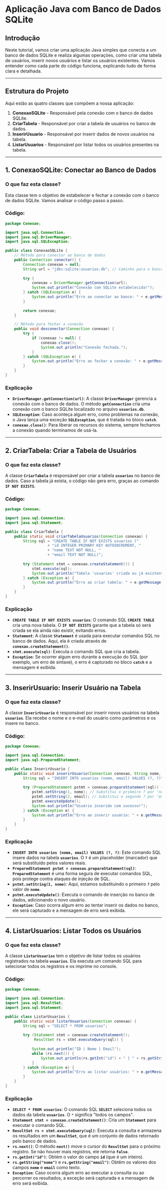 # Aplicação Java com Banco de Dados SQLite

## Introdução

Neste tutorial, vamos criar uma aplicação Java simples que conecta a um banco de dados SQLite e realiza algumas operações, como criar uma tabela de usuários, inserir novos usuários e listar os usuários existentes. Vamos entender como cada parte do código funciona, explicando tudo de forma clara e detalhada.

---

## Estrutura do Projeto

Aqui estão as quatro classes que compõem a nossa aplicação:

1. **ConexaoSQLite** - Responsável pela conexão com o banco de dados SQLite.
2. **CriarTabela** - Responsável por criar a tabela de usuários no banco de dados.
3. **InserirUsuario** - Responsável por inserir dados de novos usuários na tabela.
4. **ListarUsuarios** - Responsável por listar todos os usuários presentes na tabela.

---

## 1. **ConexaoSQLite**: Conectar ao Banco de Dados

### O que faz esta classe?

Esta classe tem o objetivo de estabelecer e fechar a conexão com o banco de dados SQLite. Vamos analisar o código passo a passo.

### Código:

```java
package Conexao;

import java.sql.Connection;
import java.sql.DriverManager;
import java.sql.SQLException;

public class ConexaoSQLite {
    // Método para conectar ao banco de dados
    public Connection conectar() {
        Connection conexao = null;
        String url = "jdbc:sqlite:usuarios.db"; // Caminho para o banco de dados
        
        try {
            conexao = DriverManager.getConnection(url);
            System.out.println("Conexão com SQLite estabelecida!");
        } catch (SQLException e) {
            System.out.println("Erro ao conectar ao banco: " + e.getMessage());
        }
        
        return conexao;
    }

    // Método para fechar a conexão
    public void desconectar(Connection conexao) {
        try {
            if (conexao != null) {
                conexao.close();
                System.out.println("Conexão fechada.");
            }
        } catch (SQLException e) {
            System.out.println("Erro ao fechar a conexão: " + e.getMessage());
        }
    }
}
```

### Explicação

- **`DriverManager.getConnection(url)`**: A classe **`DriverManager`** gerencia a conexão com o banco de dados. O método **`getConnection`** cria uma conexão com o banco SQLite localizado no arquivo **`usuarios.db`**.
- **`SQLException`**: Caso aconteça algum erro, como problemas na conexão, o Java lança uma exceção **`SQLException`**, que é tratada no bloco **`catch`**.
- **`conexao.close()`**: Para liberar os recursos do sistema, sempre fechamos a conexão quando terminamos de usá-la.

---

## 2. **CriarTabela**: Criar a Tabela de Usuários

### O que faz esta classe?

A classe **`CriarTabela`** é responsável por criar a tabela **`usuarios`** no banco de dados. Caso a tabela já exista, o código não gera erro, graças ao comando **`IF NOT EXISTS`**.

### Código:

```java
package Conexao;

import java.sql.Connection;
import java.sql.Statement;

public class CriarTabela {
    public static void criarTabelaUsuarios(Connection conexao) {
        String sql = "CREATE TABLE IF NOT EXISTS usuarios ("
                   + "id INTEGER PRIMARY KEY AUTOINCREMENT, "
                   + "nome TEXT NOT NULL, "
                   + "email TEXT NOT NULL)";
        
        try (Statement stmt = conexao.createStatement()) {
            stmt.execute(sql);
            System.out.println("Tabela 'usuarios' criada ou já existente.");
        } catch (Exception e) {
            System.out.println("Erro ao criar tabela: " + e.getMessage());
        }
    }
}
```

### Explicação

- **`CREATE TABLE IF NOT EXISTS usuarios`**: O comando SQL **`CREATE TABLE`** cria uma nova tabela. O **`IF NOT EXISTS`** garante que a tabela só será criada se ela ainda não existir, evitando erros.
- **`Statement`**: A classe **`Statement`** é usada para executar comandos SQL no banco de dados. Aqui, ela é criada através de **`conexao.createStatement()`**.
- **`stmt.execute(sql)`**: Executa o comando SQL que cria a tabela.
- **`Exception`**: Se ocorrer algum erro durante a execução do SQL (por exemplo, um erro de sintaxe), o erro é capturado no bloco **`catch`** e a mensagem é exibida.

---

## 3. **InserirUsuario**: Inserir Usuário na Tabela

### O que faz esta classe?

A classe **`InserirUsuario`** é responsável por inserir novos usuários na tabela **`usuarios`**. Ela recebe o nome e o e-mail do usuário como parâmetros e os insere no banco.

### Código:

```java
package Conexao;

import java.sql.Connection;
import java.sql.PreparedStatement;

public class InserirUsuario {
    public static void inserirUsuario(Connection conexao, String nome, String email) {
        String sql = "INSERT INTO usuarios (nome, email) VALUES (?, ?)";
        
        try (PreparedStatement pstmt = conexao.prepareStatement(sql)) {
            pstmt.setString(1, nome); // Substitui o primeiro ? por 'nome'
            pstmt.setString(2, email); // Substitui o segundo ? por 'email'
            pstmt.executeUpdate();
            System.out.println("Usuário inserido com sucesso!");
        } catch (Exception e) {
            System.out.println("Erro ao inserir usuário: " + e.getMessage());
        }
    }
}
```

### Explicação

- **`INSERT INTO usuarios (nome, email) VALUES (?, ?)`**: Este comando SQL insere dados na tabela **`usuarios`**. O **`?`** é um placeholder (marcador) que será substituído pelos valores reais.
- **`PreparedStatement pstmt = conexao.prepareStatement(sql)`**: **`PreparedStatement`** é uma forma segura de executar comandos SQL, pois protege contra ataques de injeção de SQL.
- **`pstmt.setString(1, nome)`**: Aqui, estamos substituindo o primeiro **`?`** pelo valor de **`nome`**.
- **`pstmt.executeUpdate()`**: Executa o comando de inserção no banco de dados, adicionando o novo usuário.
- **`Exception`**: Caso ocorra algum erro ao tentar inserir os dados no banco, ele será capturado e a mensagem de erro será exibida.

---

## 4. **ListarUsuarios**: Listar Todos os Usuários

### O que faz esta classe?

A classe **`ListarUsuarios`** tem o objetivo de listar todos os usuários registrados na tabela **`usuarios`**. Ela executa um comando SQL para selecionar todos os registros e os imprime no console.

### Código:

```java
package Conexao;

import java.sql.Connection;
import java.sql.ResultSet;
import java.sql.Statement;

public class ListarUsuarios {
    public static void listarUsuarios(Connection conexao) {
        String sql = "SELECT * FROM usuarios";
        
        try (Statement stmt = conexao.createStatement();
             ResultSet rs = stmt.executeQuery(sql)) {
            
            System.out.println("ID | Nome | Email");
            while (rs.next()) {
                System.out.println(rs.getInt("id") + " | " + rs.getString("nome") + " | " + rs.getString("email"));
            }
        } catch (Exception e) {
            System.out.println("Erro ao listar usuários: " + e.getMessage());
        }
    }
}
```

### Explicação

- **`SELECT * FROM usuarios`**: O comando SQL **`SELECT`** seleciona todos os dados da tabela **`usuarios`**. O `*` significa "todos os campos".
- **`Statement stmt = conexao.createStatement()`**: Cria um **`Statement`** para executar o comando SQL.
- **`ResultSet rs = stmt.executeQuery(sql)`**: Executa a consulta e armazena os resultados em um **`ResultSet`**, que é um conjunto de dados retornado pelo banco de dados.
- **`rs.next()`**: O método **`next()`** move o cursor do **`ResultSet`** para o próximo registro. Se não houver mais registros, ele retorna **`false`**.
- **`rs.getInt("id")`**: Obtém o valor do campo **`id`** (que é um inteiro).
- **`rs.getString("nome")`** e **`rs.getString("email")`**: Obtêm os valores dos campos **`nome`** e **`email`** como texto.
- **`Exception`**: Caso ocorra algum erro ao executar a consulta ou ao percorrer os resultados, a exceção será capturada e a mensagem de erro será exibida.

